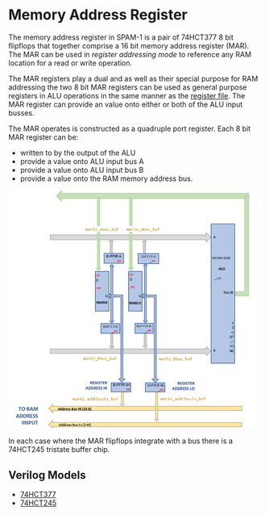# Memory Address Register

The memory address register in SPAM-1 is a pair of 74HCT377 8 bit flipflops that together comprise a 16 bit memory address register (MAR). The MAR can be used in _register addressing mode_ to reference any RAM location for a read or write operation. 

The MAR registers play a dual and as well as their special purpose for RAM addressing the two 8 bit MAR registers can be used as general purpose registers in ALU operations in the same manner as the [register file](register_file.md). The MAR register can provide an value onto either or both of the ALU input busses.

The MAR operates is constructed as a quadruple port register. Each 8 bit MAR register can be:
- written to by the output of the ALU
- provide a value onto ALU input bus A 
- provide a value onto ALU input bus B
- provide a value onto the RAM memory address bus.

![Memory address register blocks](memory_address_register_blocks.png)

In each case where the MAR flipflops integrate with a bus there is a 74HCT245 tristate buffer chip.

## Verilog Models

- [74HCT377](../verilog/74377/hct74377.v)
- [74HCT245](../verilog/74245/hct74245.v)